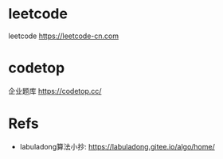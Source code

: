 # leetcode
leetcode https://leetcode-cn.com

# codetop
企业题库 https://codetop.cc/ 

# Refs
- labuladong算法小抄: https://labuladong.gitee.io/algo/home/